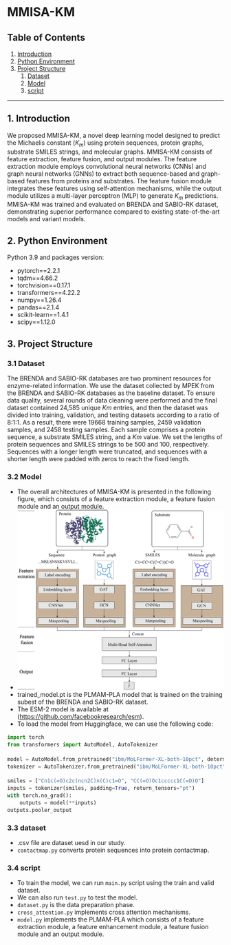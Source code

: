 # MMISA-KM
## Table of Contents

1. [Introduction](#introduction)
2. [Python Environment](#python-environment)
3. [Project Structure](#Project-Structure)
   1. [Dataset](#Dataset)
   2. [Model](#Model)
   3. [script](#script)
---
## 1. Introduction

We proposed MMISA-KM, a novel deep learning model designed to predict the Michaelis constant ($K_{m}$) using protein sequences, protein graphs, substrate SMILES strings, and molecular graphs. MMISA-KM consists of feature extraction, feature fusion, and output modules. The feature extraction module employs convolutional neural networks (CNNs) and graph neural networks (GNNs) to extract both sequence-based and graph-based features from proteins and substrates. The feature fusion module integrates these features using self-attention mechanisms, while the output module utilizes a multi-layer perceptron (MLP) to generate $K_{m}$ predictions. MMISA-KM was trained and evaluated on BRENDA and SABIO-RK dataset, demonstrating superior performance compared to existing state-of-the-art models and variant models.


## 2. Python Environment

Python 3.9 and packages version:

- pytorch==2.2.1
- tqdm==4.66.2                            
- torchvision==0.17.1    
- transformers==4.22.2
- numpy==1.26.4
- pandas==2.1.4
- scikit-learn==1.4.1
- scipy==1.12.0 

## 3. Project Structure

### 3.1 **Dataset**

  The BRENDA and SABIO-RK databases are two prominent resources for enzyme-related information. We use the dataset collected by MPEK from the BRENDA and SABIO-RK databases as the baseline dataset. To ensure data quality, several rounds of data cleaning were performed and the final dataset contained 24,585 unique $Km$ entries, and then the dataset was divided into training, validation, and testing datasets according to a ratio of 8:1:1. As a result, there were 19668 training samples, 2459 validation samples, and 2458 testing samples. Each sample comprises a protein sequence, a substrate SMILES string, and a $Km$ value. We set the lengths of protein sequences and SMILES strings to be 500 and 100, respectively. Sequences with a longer length were truncated, and sequences with a shorter length were padded with zeros to reach the fixed length. 

### 3.2 **Model**
   -  The overall architectures of MMISA-KM is presented in the following figure, which consists of a feature extraction module, a feature fusion module and an output module.
   -  ![Model Architecture](https://github.com/aoteman250/MMISA-KM/blob/main/MMISA-KM.jpg)
   -  trained_model.pt is the PLMAM-PLA model that is trained on the training subest of the BRENDA and SABIO-RK dataset.
   -  The ESM-2 model is available at (https://github.com/facebookresearch/esm).
   -   To load the model from Huggingface, we can use the following code:
```python
import torch
from transformers import AutoModel, AutoTokenizer

model = AutoModel.from_pretrained("ibm/MoLFormer-XL-both-10pct", deterministic_eval=True, trust_remote_code=True)
tokenizer = AutoTokenizer.from_pretrained("ibm/MoLFormer-XL-both-10pct", trust_remote_code=True)

smiles = ["Cn1c(=O)c2c(ncn2C)n(C)c1=O", "CC(=O)Oc1ccccc1C(=O)O"]
inputs = tokenizer(smiles, padding=True, return_tensors="pt")
with torch.no_grad():
    outputs = model(**inputs)
outputs.pooler_output
```

### 3.3 **dataset**
   -   .csv file are dataset uesd in our study.
   - `contactmap.py` converts protein sequences into protein contactmap.
### 3.4 **script**
   -   To train the model, we can run `main.py` script using the train and valid dataset.
   -   We can also run `test.py` to test the model.
   - `dataset.py` is the data preparation phase.
   - `cross_attention.py` implements cross attention mechanisms.
   - `model.py` implements the PLMAM-PLA which consists of a feature extraction module, a feature enhancement module, a feature fusion module and an output module.
